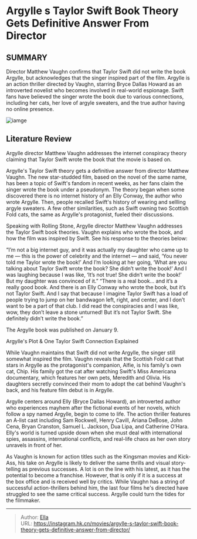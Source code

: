 # Argylle s Taylor Swift Book Theory Gets Definitive Answer From Director


## SUMMARY 



  Director Matthew Vaughn confirms that Taylor Swift did not write the book Argylle, but acknowledges that the singer inspired part of the film.   Argylle is an action thriller directed by Vaughn, starring Bryce Dallas Howard as an introverted novelist who becomes involved in real-world espionage.   Swift fans have believed the singer wrote the book due to various connections, including her cats, her love of argyle sweaters, and the true author having no online presence.  

![iamge](https://static1.srcdn.com/wordpress/wp-content/uploads/2024/01/custom-image-of-henry-cavill-smirking-in-argylle-and-taylor-swift-adressing-a-crowd-in-the-all-too-well-short-film.jpg)

## Literature Review

Argylle director Matthew Vaughn addresses the internet conspiracy theory claiming that Taylor Swift wrote the book that the movie is based on.




Argylle&#39;s Taylor Swift theory gets a definitive answer from director Matthew Vaughn. The new star-studded film, based on the novel of the same name, has been a topic of Swift&#39;s fandom in recent weeks, as her fans claim the singer wrote the book under a pseudonym. The theory began when some discovered there is no internet history of an Elly Conway, the author who wrote Argylle. Then, people recalled Swift&#39;s history of wearing and sellling argyle sweaters. A few other similarities, such as Swift owning two Scottish Fold cats, the same as Argylle&#39;s protagonist, fueled their discussions.




Speaking with Rolling Stone, Argylle director Matthew Vaughn addresses the Taylor Swift book theories. Vaughn explains who wrote the book, and how the film was inspired by Swift. See his response to the theories below:


“I’m not a big internet guy, and it was actually my daughter who came up to me — this is the power of celebrity and the internet — and said, ‘You never told me Taylor wrote the book!’ And I’m looking at her going, ‘What are you talking about Taylor Swift wrote the book? She didn’t write the book!’ And I was laughing because I was like, ‘It’s not true! She didn’t write the book!’ But my daughter was convinced of it.”
“There is a real book… and it’s a really good book. And there is an Elly Conway who wrote the book, but it’s not Taylor Swift. And I say that because I imagine Taylor Swift has a load of people trying to jump on her bandwagon left, right, and center, and I don’t want to be a part of that club. I did read the conspiracies and I was like, wow, they don’t leave a stone unturned! But it’s not Taylor Swift. She definitely didn’t write the book.”







The Argylle book was published on January 9.





 Argylle&#39;s Plot &amp; One Taylor Swift Connection Explained 
          

While Vaughn maintains that Swift did not write Argylle, the singer still somewhat inspired the film. Vaughn reveals that the Scottish Fold cat that stars in Argylle as the protagonist&#39;s companion, Alfie, is his family&#39;s own cat, Chip. His family got the cat after watching Swift&#39;s Miss Americana documentary, which features her own pets, Meredith and Olivia. His daughters secretly convinced their mom to adopt the cat behind Vaughn&#39;s back, and his feature film debut is in Argylle.

Argylle centers around Elly (Bryce Dallas Howard), an introverted author who experiences mayhem after the fictional events of her novels, which follow a spy named Argylle, begin to come to life. The action thriller features an A-list cast including Sam Rockwell, Henry Cavill, Ariana DeBose, John Cena, Bryan Cranston, Samuel L. Jackson, Dua Lipa, and Catherine O’Hara. Elly&#39;s world is turned upside down when she must deal with international spies, assassins, international conflicts, and real-life chaos as her own story unravels in front of her.




As Vaughn is known for action titles such as the Kingsman movies and Kick-Ass, his take on Argylle is likely to deliver the same thrills and visual story-telling as previous successes. A lot is on the line with his latest, as it has the potential to become a franchise. However, that is only if it is a success at the box office and is received well by critics. While Vaughn has a string of successful action-thrillers behind him, the last four films he&#39;s directed have struggled to see the same critical success. Argylle could turn the tides for the filmmaker.



---

> Author: [Ella](https://instagram.hk.cn/)  
> URL: https://instagram.hk.cn/movies/argylle-s-taylor-swift-book-theory-gets-definitive-answer-from-director/  

